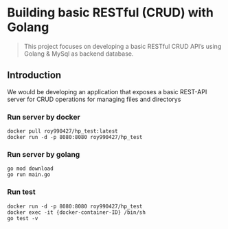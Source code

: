 # Building basic RESTful (CRUD) with Golang

>This project focuses on developing a basic RESTful CRUD API’s using Golang & MySql as backend database.




## Introduction
We would be developing an application that exposes a basic REST-API server for CRUD operations for managing files and directorys

### Run server by docker
    docker pull roy990427/hp_test:latest
    docker run -d -p 8080:8080 roy990427/hp_test
### Run server by golang
	go mod download
	go run main.go
### Run test 
    docker run -d -p 8080:8080 roy990427/hp_test
    docker exec -it {docker-container-ID} /bin/sh
	go test -v 
